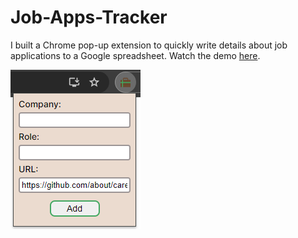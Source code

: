 # Job-Apps-Tracker
I built a Chrome pop-up extension to quickly write details about job applications to a Google spreadsheet. Watch the demo [here](https://youtu.be/y7ukbovAVVc?si=ZnNZZZFd-THSUoVk).

![Screenshot of extension](demo/screenshot.png)
